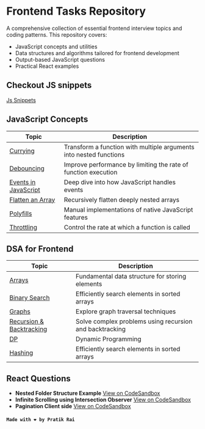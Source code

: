 # Frontend Tasks Repository

A comprehensive collection of essential frontend interview topics and coding patterns. This repository covers:

* JavaScript concepts and utilities
* Data structures and algorithms tailored for frontend development
* Output-based JavaScript questions
* Practical React examples


## Checkout JS snippets
[Js Snippets](./Javascript/JsSnippets.md)



## JavaScript Concepts

| Topic                                                         | Description                                                        |
| ------------------------------------------------------------- | ------------------------------------------------------------------ |
| [Currying](./Javascript/currying/currying.js)                 | Transform a function with multiple arguments into nested functions |
| [Debouncing](./Javascript/debouncing/debouncing.js)           | Improve performance by limiting the rate of function execution     |
| [Events in JavaScript](./Javascript/eventsInJs/eventsInJs.js) | Deep dive into how JavaScript handles events                       |
| [Flatten an Array](./Javascript/flattenArray/flattenArray.js) | Recursively flatten deeply nested arrays                           |
| [Polyfills](./Javascript/polyfills)                           | Manual implementations of native JavaScript features               |
| [Throttling](./Javascript/throttling)                         | Control the rate at which a function is called                     |


## DSA for Frontend

| Topic                                                                 | Description                                             |
| --------------------------------------------------------------------- | ------------------------------------------------------- |
| [Arrays](./DsAlgoForFrontend/Array)                                   | Fundamental data structure for storing elements         |
| [Binary Search](./DsAlgoForFrontend/BinarySearch)                     | Efficiently search elements in sorted arrays            |
| [Graphs](./DsAlgoForFrontend/Graph)                                   | Explore graph traversal techniques                      |
| [Recursion & Backtracking](./DsAlgoForFrontend/recursionBacktracking) | Solve complex problems using recursion and backtracking |
| [DP](./DsAlgoForFrontend/Dp) | Dynamic Programming                    | Solve complex problems using dynamic programming        |
| [Hashing](./DsAlgoForFrontend/Hashing) | Efficiently search elements in sorted arrays            |

## React Questions

* **Nested Folder Structure Example**
  [View on CodeSandbox](https://codesandbox.io/p/sandbox/silly-blackburn-gygvnx)
* **Infinite Scrolling using Intersection Observer**
  [View on CodeSandbox](https://codesandbox.io/p/sandbox/mystifying-bardeen-k7z37z)
* **Pagination Client side**
  [View on CodeSandbox](https://codesandbox.io/p/sandbox/y873rn)




####  `Made with ❤️ by Pratik Rai`

